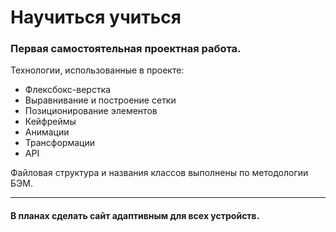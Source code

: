 # Научиться учиться

### Первая самостоятельная проектная работа.

Технологии, использованные в проекте:
* Флексбокс-верстка
* Выравнивание и построение сетки
* Позиционирование элементов
* Кейфреймы
* Анимации
* Трансформации 
* API

Файловая структура и названия классов выполнены по методологии БЭМ.

------

#### В планах сделать сайт адаптивным для всех устройств.
